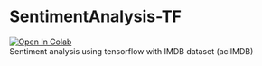 # SentimentAnalysis-TF
[![Open In Colab](https://colab.research.google.com/assets/colab-badge.svg)](https://colab.research.google.com/github/Anandhh-Bula/SentimentAnalysis-TF/blob/svm/autotune-TF.ipynb)
<br>
Sentiment analysis using tensorflow with IMDB dataset (aclIMDB) 
